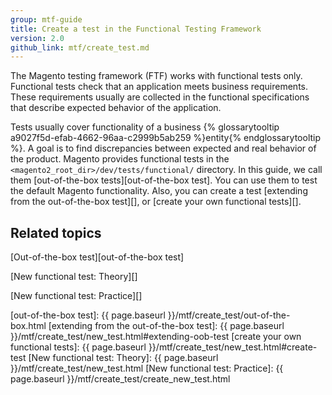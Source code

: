```yaml
---
group: mtf-guide
title: Create a test in the Functional Testing Framework
version: 2.0
github_link: mtf/create_test.md
---
```


The Magento testing framework (FTF) works with functional tests only. Functional tests check that an application meets business requirements. These requirements usually are collected in the functional specifications that describe expected behavior of the application.

Tests usually cover functionality of a business {% glossarytooltip a9027f5d-efab-4662-96aa-c2999b5ab259 %}entity{% endglossarytooltip %}. A goal is to find discrepancies between expected and real behavior of the product.
Magento provides functional tests in the `<magento2_root_dir>/dev/tests/functional/` directory. In this guide, we call them [out-of-the-box tests][out-of-the-box test]. You can use them to test the default Magento functionality. Also, you can create a test [extending from the out-of-the-box test][], or [create your own functional tests][].

## Related topics

[Out-of-the-box test][out-of-the-box test]

[New functional test: Theory][]

[New functional test: Practice][]

<!-- LINK DEFINITIONS -->

[out-of-the-box test]: {{ page.baseurl }}/mtf/create_test/out-of-the-box.html
[extending from the out-of-the-box test]: {{ page.baseurl }}/mtf/create_test/new_test.html#extending-oob-test
[create your own functional tests]: {{ page.baseurl }}/mtf/create_test/new_test.html#create-test
[New functional test: Theory]: {{ page.baseurl }}/mtf/create_test/new_test.html
[New functional test: Practice]: {{ page.baseurl }}/mtf/create_test/create_new_test.html
